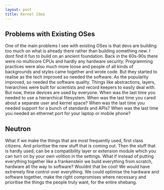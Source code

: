 ```yaml
---
layout: post
title: Kernel Idea
---
```

## Problems with Existing OSes
One of the main problems I see with existing OSes is that devs are building too much on what is already there rather than building something new.
I dont find it fun to build on an ancient foundation. Back in the 60s-90s there were no multicore CPUs and hardly any hardware security. Programming practices were also much more loose and people of all kinds of backgrounds and styles came together and wrote code. But they started to realise as the tech improved so needed the software. As the popularity improved, so needed the software quality.
Things like abstractions, layers, hierarchies were built for scientists and record keepers to easily deal with. But now, these devices are used by everyone. When was the last time you needed to use a hierarchical filesystem. When was the last time you cared about a separate user and kernel space? When was the last time you needed support for a bunch of standards and APIs? When was the last time you needed an ethernet port for your laptop or mobile phone?

## Neutron
What if we make the things that are most frequently used, first class citizens. And prioritise the new stuff that is coming out. Then the stuff that is hardly used, can be a compatibility layer or extension module which you can turn on by your own volition in the settings.
What if instead of putting everything together like a frankenstein we build everything from scratch, hardware all the way to software? Wouldnt that be cool!
We would have extremely fine control over everything. We could optimise the hardware and software together, make the right compromises where necessary and prioritise the things the people truly want, for the entire shebang.
